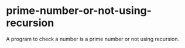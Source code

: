 # prime-number-or-not-using-recursion
A program to check a number is a prime number or not using recursion.
